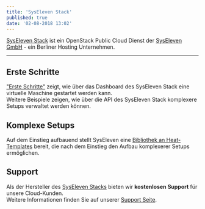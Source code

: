 ```yaml
---
title: 'SysEleven Stack'
published: true
date: '02-08-2018 13:02'
---
```


[SysEleven Stack](https://www.syseleven.de/produkte-services/syseleven-stack/) ist ein OpenStack Public Cloud Dienst der [SysEleven GmbH](https://www.syseleven.de/) - ein Berliner Hosting Unternehmen.

---

## Erste Schritte

["Erste Schritte"](../03.Tutorials/02.firststeps/default.en.md) zeigt, wie über das Dashboard des SysEleven Stack eine virtuelle Maschine gestartet werden kann.  
Weitere Beispiele zeigen, wie über die API des SysEleven Stack komplexere Setups verwaltet werden können.

## Komplexe Setups

Auf dem Einstieg aufbauend stellt SysEleven eine [Bibliothek an Heat-Templates](https://github.com/syseleven/heat-examples) bereit, die nach dem Einstieg den Aufbau komplexerer Setups ermöglichen.

## Support

Als der Hersteller des [SysEleven Stacks](https://dashboard.cloud.syseleven.net/) bieten wir **kostenlosen Support** für unsere Cloud-Kunden.  
Weitere Informationen finden Sie auf unserer [Support Seite](../05.Support/default.de.md).
